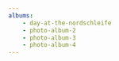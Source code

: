 ```yaml
---
albums:
    - day-at-the-nordschleife
    - photo-album-2
    - photo-album-3
    - photo-album-4
---
```


